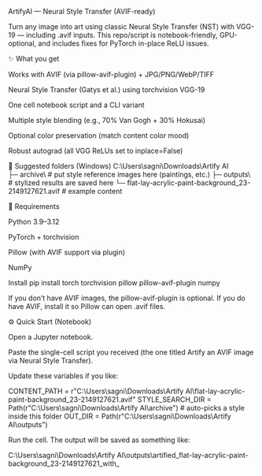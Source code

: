 ArtifyAI — Neural Style Transfer (AVIF-ready)

Turn any image into art using classic Neural Style Transfer (NST) with VGG-19 — including .avif inputs. This repo/script is notebook-friendly, GPU-optional, and includes fixes for PyTorch in-place ReLU issues.

✨ What you get

Works with AVIF (via pillow-avif-plugin) + JPG/PNG/WebP/TIFF

Neural Style Transfer (Gatys et al.) using torchvision VGG-19

One cell notebook script and a CLI variant

Multiple style blending (e.g., 70% Van Gogh + 30% Hokusai)

Optional color preservation (match content color mood)

Robust autograd (all VGG ReLUs set to inplace=False)

📁 Suggested folders (Windows)
C:\Users\sagni\Downloads\Artify AI\
├─ archive\                 # put style reference images here (paintings, etc.)
├─ outputs\                 # stylized results are saved here
└─ flat-lay-acrylic-paint-background_23-2149127621.avif   # example content

🧰 Requirements

Python 3.9–3.12

PyTorch + torchvision

Pillow (with AVIF support via plugin)

NumPy

Install
pip install torch torchvision pillow pillow-avif-plugin numpy


If you don’t have AVIF images, the pillow-avif-plugin is optional.
If you do have AVIF, install it so Pillow can open .avif files.

⚙️ Quick Start (Notebook)

Open a Jupyter notebook.

Paste the single-cell script you received (the one titled Artify an AVIF image via Neural Style Transfer).

Update these variables if you like:

CONTENT_PATH = r"C:\Users\sagni\Downloads\Artify AI\flat-lay-acrylic-paint-background_23-2149127621.avif"
STYLE_SEARCH_DIR = Path(r"C:\Users\sagni\Downloads\Artify AI\archive")  # auto-picks a style inside this folder
OUT_DIR = Path(r"C:\Users\sagni\Downloads\Artify AI\outputs")


Run the cell.
The output will be saved as something like:

C:\Users\sagni\Downloads\Artify AI\outputs\artified_flat-lay-acrylic-paint-background_23-2149127621_with_<style>.png


No style images? The script falls back to using the content as style (effect will be minimal). Add some paintings to archive/ for dramatic results.
![Confusion Matrix Heatmap](artified_Vincent Van Gogh - The Yellow House_with_Vincent Van Gogh - The Yellow House.png)
🖥️ CLI (optional)

If you prefer running from a terminal, save this as artify_nst.py:

python artify_nst.py ^
  --content "C:\Users\sagni\Downloads\Artify AI\flat-lay-acrylic-paint-background_23-2149127621.avif" ^
  --styles  "C:\Users\sagni\Downloads\Artify AI\archive\some_painting.jpg" ^
  --outdir  "C:\Users\sagni\Downloads\Artify AI\outputs" ^
  --size 768 --steps 500 --style-weight 1e6 --content-weight 1e5 --tv-weight 1e-5 --side-by-side


Blend multiple styles:

python artify_nst.py ^
  --content "C:\path\to\photo.jpg" ^
  --styles  "C:\Artify AI\archive\vangogh1.jpg" "C:\Artify AI\archive\hokusai1.jpg" ^
  --style-blend 0.7 0.3 ^
  --outdir  "C:\Artify AI\outputs" --steps 500 --size 768 --side-by-side

🔧 Key Parameters

--size / MAX_SIZE
Longest side of the image. CPU users: 512–768. GPU: 768–1024+.

--steps / STEPS
Optimization steps. 300–700 is a good range. More = better (slower).

--style-weight, --content-weight
Higher style weight = more stylized; higher content = more faithful to the original.

--tv-weight
Total variation (smoothness). Increase to reduce grain (e.g., 1e-4).

--lr
Adam learning rate. Reduce (e.g., 0.01) if you see artifacts.

🧪 Output Artifacts

artified_<content>_with_<style>.png – the stylized image

(CLI with --side-by-side) side_by_side_<content>_with_<style>.png – comparison
![Confusion Matrix Heatmap](artify_accuracy_over_epochs.png)
🧠 How it works (very short)

We use VGG-19 pretrained on ImageNet as a fixed feature extractor.

Content loss matches deep features of the content image (structure).

Style loss matches Gram matrices of deep features (texture/brush strokes).

We optimize the pixels of the output image to minimize these losses + TV smoothing.

We set all VGG ReLUs to inplace=False to avoid PyTorch autograd errors in style-transfer loops.

🐢 Performance tips

On CPU: use --size 512 and --steps 300–500.

On GPU: larger sizes (e.g., 1024) and more steps are fine.

If you run out of RAM/VRAM: lower --size.

🧯 Troubleshooting

“In-place operation modified a variable” / AsStridedBackward0
Fixed by replacing all nn.ReLU in VGG with nn.ReLU(inplace=False) (already done).

AVIF won’t open
Install the plugin: pip install pillow-avif-plugin. Restart the kernel.

Huge/slow downloads for VGG weights
The first run downloads ~548 MB to your Torch cache. It’s normal and cached afterward.

Results too noisy
Increase --tv-weight (e.g., 1e-4) and/or --steps. Lower --lr slightly.

📦 requirements.txt (example)
torch
torchvision
pillow
pillow-avif-plugin
numpy


(If you don’t need AVIF, you can omit pillow-avif-plugin.)

🙏 Acknowledgements

Neural Style Transfer — Gatys et al., 2016: “Image Style Transfer Using Convolutional Neural Networks”.

VGG-19 feature extractor from torchvision.models (ImageNet-pretrained).
Author

SAGNIK PATRA
